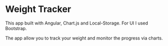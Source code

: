 <h1>Weight Tracker</h1>

This app built with Angular, Chart.js and Local-Storage.
For UI I used Bootstrap.

The app allow you to track your weight and monitor the progress via charts.
